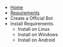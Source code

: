 - [Home](https://github.com/AyraHikari/Nana-TgBot/wiki)
- [Requirements](https://github.com/AyraHikari/Nana-TgBot/wiki/Requirements)
- Create a Official Bot
- Install Requirements
  - Install on Linux
  - Install on Windows
  - Install on Android
